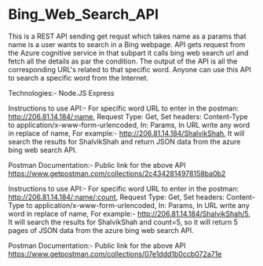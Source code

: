 # Bing_Web_Search_API

This is a REST API sending get requst which takes name as a params that name is a user wants to search in a Bing webpage. API gets request from the Azure cognitive service in that subpart it calls bing web search url and fetch all the details as par the condition. The output of the API is all the corresponding URL's related to that specific word. Anyone can use this API to search a specific word from the Internet.

Technologies:-
Node.JS Express

Instructions to use API:-
For specific word URL to enter in the postman: http://206.81.14.184/:name,
Request Type: Get,
Set headers: Content-Type to application/x-www-form-urlencoded,
In: Params,
In URL write any word in replace of name,
For example:- http://206.81.14.184/ShalvikShah,
It will search the results for ShalvikShah and return JSON data from the azure bing web search API.

Postman Documentation:-
Public link for the above API
https://www.getpostman.com/collections/2c4342814978158ba0b2

Instructions to use API:-
For specific word URL to enter in the postman: http://206.81.14.184/:name/:count,
Request Type: Get,
Set headers: Content-Type to application/x-www-form-urlencoded,
In: Params,
In URL write any word in replace of name,
For example:- http://206.81.14.184/ShalvikShah/5,
It will search the results for ShalvikShah and count=5, so it will return 5 pages of JSON data from the azure bing web search API.

Postman Documentation:-
Public link for the above API
https://www.getpostman.com/collections/07e1ddd1b0ccb072a71e